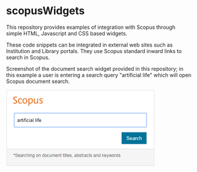 # scopusWidgets
This repository provides examples of integration with Scopus through simple HTML, Javascript and CSS based widgets.

These code snippets can be integrated in external web sites such as Institution and Library portals. They use Scopus standard inward links to search in Scopus.

Screenshot of the document search widget provided in this repository; in this example a user is entering a search query "artificial life" which will open Scopus document search.

![](/screenshots/documentSearch.png?raw=true "")
